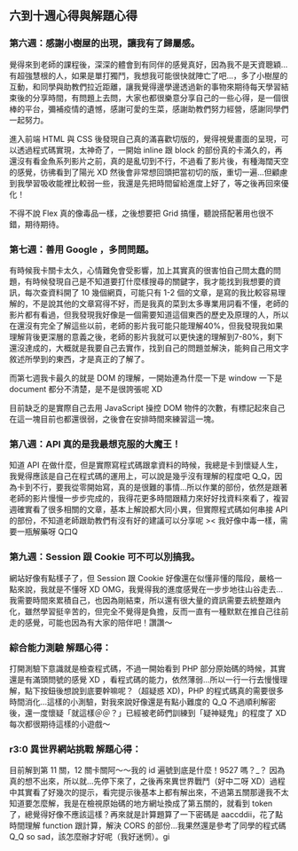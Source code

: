 ## 六到十週心得與解題心得
### 第六週：感謝小樹屋的出現，讓我有了歸屬感。
覺得來到老師的課程後，深深的體會到有同伴的感覺真好，因為我不是天資聰穎...有超強慧根的人，如果是單打獨鬥，我想我可能很快就陣亡了吧...，多了小樹屋的互動，和同學與助教們拉近距離，讓我覺得邊學邊透過新的事物來期待每天學習結束後的分享時間，有問題上去問，大家也都很樂意分享自己的一些心得，是一個很棒的平台，彌補疫情的遺憾，感謝可愛的生菜，感謝助教們努力經營，感謝同學們一起努力。

進入前端 HTML 與 CSS 後發現自己真的滿喜歡切版的，覺得視覺畫面的呈現，可以透過程式碼實現，太神奇了，一開始 inline 跟 block 的部份真的卡滿久的，再還沒有看金魚系列影片之前，真的是亂切到不行，不過看了影片後，有種海闊天空的感覺，彷彿看到了陽光 XD 然後會非常想回頭把當初切的版，重切一遍...但顧慮到我學習吸收能裡比較弱一些，我還是先把時間留給進度上好了，等之後再回來優化！

不得不說 Flex 真的像毒品一樣，之後想要把 Grid 搞懂，聽說搭配著用也很不錯，期待期待。

### 第七週：善用 Google ，多問問題。
有時候我卡關卡太久，心情難免會受影響，加上其實真的很害怕自己問太蠢的問題，有時候發現自己是不知道要打什麼樣搜尋的關鍵字，我才能找到我想要的資訊，每次查資料開了 10 幾個網頁，可能只有 1-2 個的文章，是寫的我比較容易理解的，不是說其他的文章寫得不好，而是我真的菜到太多專業用詞看不懂，老師的影片都有看過，但我發現我好像是一個需要知道這個東西的歷史及原理的人，所以在還沒有完全了解這些以前，老師的影片我可能只能理解40%，但我發現我如果理解背後更深層的意義之後，老師的影片我就可以更快速的理解到7-80%，剩下還沒達成的，大概就是我要自己去實作，找到自己的問題並解決，能夠自己用文字敘述所學到的東西，才是真正的了解了。

而第七週我卡最久的就是 DOM 的理解，一開始連為什麼一下是 window 一下是 document 都分不清楚，是不是很誇張呢 XD 

目前缺乏的是實際自己去用 JavaScript 操控 DOM 物件的次數，有標記起來自己在這一塊目前也都還很弱，之後會在安排時間來練習這一塊。

### 第八週：API 真的是我最想克服的大魔王！
知道 API 在做什麼，但是實際寫程式碼跟拿資料的時候，我總是卡到懷疑人生，我覺得應該是自己在程式碼的運用上，可以說是幾乎沒有理解的程度吧 Q_Q，因為卡到不行，要我從零開始寫，真的是很難的事情...所以作業的部份，依然是跟著老師的影片慢慢一步步完成的，我得花更多時間跟精力來好好找資料來看了，複習週確實看了很多相關的文章，基本上解說都大同小異，但實際程式碼如何串接 API 的部份，不知道老師跟助教們有沒有好的建議可以分享呢 >< 我好像中毒一樣，需要一瓶解藥呀 Q口Q

### 第九週：Session 跟 Cookie 可不可以別搞我。
網站好像有點樣子了，但 Session 跟 Cookie 好像還在似懂非懂的階段，嚴格一點來說，我就是不懂呀 XD OMG，我覺得我的進度感覺在一步步地往山谷走去...我需要時間來累積自己，也因為剛結束，所以還有很大量的資訊需要去統整跟內化，雖然學習挺辛苦的，但完全不覺得是負擔，反而一直有一種默默在推自己往前走的感覺，可能也因為有大家的陪伴吧！讚讚～

### 綜合能力測驗 解題心得：
打開測驗下意識就是檢查程式碼，不過一開始看到 PHP 部分原始碼的時候，其實還是有滿頭問號的感覺 XD ，看程式碼的能力，依然薄弱...所以一行一行去慢慢理解，點下按鈕後想說到底要幹嘛呢？（超疑惑 XD)，PHP 的程式碼真的需要很多時間消化...這樣的小測驗，對我來說好像還是有點小難度的 Q_Q 不過順利解密後，還一度懷疑「就這樣＠＠？」已經被老師們訓練到「疑神疑鬼」的程度了 XD 每次都很期待這樣的小遊戲～

### r3:0 異世界網站挑戰 解題心得：
目前解到第 11 關，12 關卡關阿～～我的 id 遍號到底是什麼！9527 嗎？_？ 因為真的想不出來，所以就...先停下來了，之後再來異世界戰鬥（好中二呀 XD）過程中其實看了好幾次的提示，看完提示後基本上都有解出來，不過第五關那邊我不太知道要怎麼解，我是在檢視原始碼的地方網址換成了第五關的，就看到 token 了，總覺得好像不應該這樣？再來就是計算題算了一下密碼是 aaccddii，花了點時間理解 function 跟計算，解決 CORS 的部份...我果然還是參考了同學的程式碼 Q_Q so sad，該怎麼辦才好呢（我好迷惘）。gi